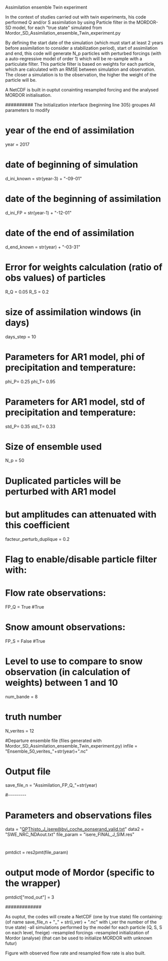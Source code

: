 Assimilation ensemble Twin experiment

In the context of studies carried out with twin experiments, his code performed Q and/or S assimilation
 by using Particle filter in the MORDOR-SD model, for each "true state" 
simulated from Mordor_SD_Assimilation_ensemble_Twin_experiment.py

By defining the start date of the simulation (which must start at least 2 years before assimilation
to consider a stabilization period), start of assimilation and end, this code will generate
N_p particles with perturbed forcings (with a auto-regressive model of order 1) 
which will be re-sample with a particulate filter.
This particle filter is based on weights for each particle, which are calculated with 
an RMSE between simulation and observation. The closer a simulation is to the observation, 
the higher the weight of the particle will be.

A NetCDF is built in ouptut conainting resampled forcing and the analysed MORDOR initialisation.


##########
The Initialization interface (beginning line 305) groupes
All parameters to modify

# year of the end of assimilation
year = 2017

# date of beginning of simulation
d_ini_known   = str(year-3) + "-09-01"

# date of the beginning of assimilation
d_ini_FP      = str(year-1) + "-12-01"
# date of the end of assimilation
d_end_known   = str(year)   + "-03-31"


# Error for weights calculation (ratio of obs values) of particles
R_Q = 0.05
R_S = 0.2

# size of assimilation windows (in days) 
days_step     = 10

# Parameters for AR1 model, phi of precipitation and temperature:
phi_P= 0.25
phi_T= 0.95

# Parameters for AR1 model, std of precipitation and temperature:
std_P= 0.35
std_T= 0.33

# Size of ensemble used
N_p = 50

# Duplicated particles will be perturbed with AR1 model
# but amplitudes can attenuated with this coefficient
facteur_perturb_duplique = 0.2

# Flag to enable/disable particle filter with:
# Flow rate observations:
FP_Q = True #True
# Snow amount observations:
FP_S = False #True


# Level to use to compare to snow observation (in calculation of weights) between 1 and 10
num_bande = 8

# truth number
N_verites   = 12

#Departure ensemble file (files generated with Mordor_SD_Assimilation_ensemble_Twin_experiment.py)
infile      = "Ensemble_50_verites_"+str(year)+".nc"

# Output file
save_file_n = "Assimilation_FP_Q_"+str(year)

#---------
# Parameters and observations files
data       = "QPThisto_J_isere@bvi_coche_ponserand_valid.txt"
data2      = "SWE_NRC_NDAout.txt"
file_param = "isere_FINAL_J_SIM.res"


#
pmtdict = res2pmt(file_param)
# output mode of Mordor (specific to the wrapper)
pmtdict["mod_out"] = 3

#############

As ouptut, the codes will create a NetCDF (one by true state) file containing:
(of name save_file_n + "_" + str(i_ver) + ".nc" with i_ver the number of the true state)
-all simulations performed by the model for each particle (Q, S, S on each level, fneige)
-resampled forcings
-resampled initialization of Mordor (analyse) (that can be used to initialize MORDOR with unknown futur)

Figure with observed flow rate and resampled flow rate is also built.




